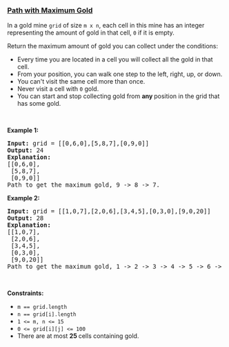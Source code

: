 ### [Path with Maximum Gold](https://leetcode.com/problems/path-with-maximum-gold)

<p>In a gold mine <code>grid</code> of size <code>m x n</code>, each cell in this mine has an integer representing the amount of gold in that cell, <code>0</code> if it is empty.</p>

<p>Return the maximum amount of gold you can collect under the conditions:</p>

<ul>
	<li>Every time you are located in a cell you will collect all the gold in that cell.</li>
	<li>From your position, you can walk one step to the left, right, up, or down.</li>
	<li>You can&#39;t visit the same cell more than once.</li>
	<li>Never visit a cell with <code>0</code> gold.</li>
	<li>You can start and stop collecting gold from <strong>any </strong>position in the grid that has some gold.</li>
</ul>

<p>&nbsp;</p>
<p><strong>Example 1:</strong></p>

<pre>
<strong>Input:</strong> grid = [[0,6,0],[5,8,7],[0,9,0]]
<strong>Output:</strong> 24
<strong>Explanation:</strong>
[[0,6,0],
 [5,8,7],
 [0,9,0]]
Path to get the maximum gold, 9 -&gt; 8 -&gt; 7.
</pre>

<p><strong>Example 2:</strong></p>

<pre>
<strong>Input:</strong> grid = [[1,0,7],[2,0,6],[3,4,5],[0,3,0],[9,0,20]]
<strong>Output:</strong> 28
<strong>Explanation:</strong>
[[1,0,7],
 [2,0,6],
 [3,4,5],
 [0,3,0],
 [9,0,20]]
Path to get the maximum gold, 1 -&gt; 2 -&gt; 3 -&gt; 4 -&gt; 5 -&gt; 6 -&gt; 7.
</pre>

<p>&nbsp;</p>
<p><strong>Constraints:</strong></p>

<ul>
	<li><code>m == grid.length</code></li>
	<li><code>n == grid[i].length</code></li>
	<li><code>1 &lt;= m, n &lt;= 15</code></li>
	<li><code>0 &lt;= grid[i][j] &lt;= 100</code></li>
	<li>There are at most <strong>25 </strong>cells containing gold.</li>
</ul>
